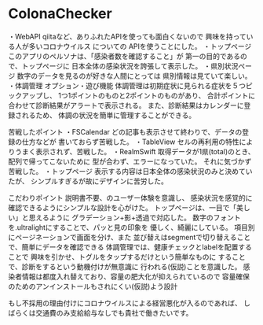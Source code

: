# ColonaChecker

・WebAPI
qiitaなど、ありふれたAPIを使っても面白くないので
興味を持っている人が多いコロナウイルス についての
APIを使うことにした。
・トップページ
このアプリのペルソナは、「感染者数を確認すること」が
第一の目的であるので、トップページに
日本全体の感染状況を誇張して表示した。
・県別状況ページ
数字のデータを見るのが好きな人間にとっては
県別情報は見ていて楽しい。
・体調管理
オプション・遊び機能
体調管理は初期症状に見られる症状を５つピックアップし、
1つ1ポイントのものと2ポイントのものがあり、
合計ポイントに合わせて診断結果がアラートで表示される。
また、診断結果はカレンダーに登録されるため、
体調の状況を簡単に管理することができる。


苦戦したポイント
・FSCalendar
どの記事も表示させて終わりで、データの登録の仕方などが
書いておらず苦戦した。
・TableView
セルの再利用の特性によりうまく表示されず、苦戦した。
・RealmSwift
取得データが1県(total)のとき、配列で帰ってこないために
型が合わず、エラーになっていた。
それに気づかず苦戦した。
・トップページ
表示する内容は日本全体の感染状況のみと決めていたが、
シンプルすぎるが故にデザインに苦労した。

こだわりポイント
説明書不要、のユーザー体験を意識し、
感染状況を感覚的に確認できるようにシンプルな設計を心がけた。
トップページは、一目で「美しい」と思えるように
グラデーション+影+透過で対応した。
数字のフォントを.ultralightにすることで、パッと見の印象を
優しく、綺麗にしている。
項目別にページネーションで画面を分け、また
並び替えはsegmentで切り替えることで、簡単にデータを確認できる
体調管理では、健康チェックとlabelを配置することで
興味を引かせ、トグルをタップするだけという簡単なものに
することで、診断をするという動機付けが無意識に
行われる(仮説)ことを意識した。
感染者情報は都度入れ替えており、容量の肥大化が抑えられているので
容量確保のためのアンインストールもされにくい(仮説)よう設計


もし不採用の理由付けにコロナウイルスによる経営悪化が入るのであれば、
しばらくは交通費のみ支給給与なしでも貴社で働きたいです。
